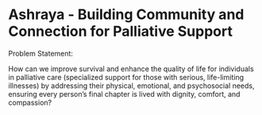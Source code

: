 # Ashraya - Building Community and Connection for Palliative Support
Problem Statement:

How can we improve survival and enhance the quality of life for individuals in palliative care (specialized support for those with serious, life-limiting illnesses) by addressing their physical, emotional, and psychosocial needs, ensuring every person’s final chapter is lived with dignity, comfort, and compassion?
